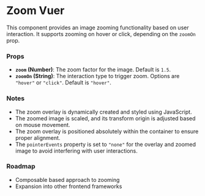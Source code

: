 # Zoom Vuer

This component provides an image zooming functionality based on user interaction. It supports zooming on hover or click, depending on the `zoomOn` prop.

### Props
- **`zoom` (Number)**: The zoom factor for the image. Default is `1.5`.
- **`zoomOn` (String)**: The interaction type to trigger zoom. Options are `"hover"` or `"click"`. Default is `"hover"`.


### Notes
- The zoom overlay is dynamically created and styled using JavaScript.
- The zoomed image is scaled, and its transform origin is adjusted based on mouse movement.
- The zoom overlay is positioned absolutely within the container to ensure proper alignment.
- The `pointerEvents` property is set to `"none"` for the overlay and zoomed image to avoid interfering with user interactions.


### Roadmap
- Composable based approach to zooming
- Expansion into other frontend frameworks